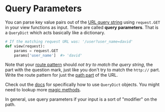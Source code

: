 # Query Parameters

You can parse key value pairs out of the [URL query string](/notes/urls-query-strings.md) using `request.GET` in your view functions as input.
These are called **query parameters**.
That is a `QueryDict` which acts basically like a dictionary.

```py
# If the matching request URL was: '/user?user_name=david'
def view(request):
    params = request.GET
    params['user_name']  #> 'david'
```

Note that your [route pattern](/notes/django-routes.md) should _not try to match the query string_, the part with the question mark, just like you don't try to match the `http://` part.
Write the route pattern for just the [path part](/notes/urls-paths.md) of the URL.

Check out the [docs](https://docs.djangoproject.com/en/1.9/ref/request-response/#querydict-objects) for specifically how to use `QueryDict` objects.
You might need to lookup more [magic methods](http://rafekettler.com/magicmethods.html).

In general, use query parameters if your input is a sort of "modifier" on the path.
